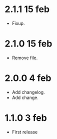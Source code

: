 # 2.1.1 15 feb

- Fixup.

# 2.1.0 15 feb

- Remove file.

# 2.0.0 4 feb

- Add changelog.
- Add change.

# 1.1.0 3 feb

- First release
